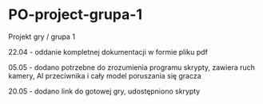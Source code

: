 # PO-project-grupa-1
Projekt gry / grupa 1

22.04 - oddanie kompletnej dokumentacji w formie pliku pdf

05.05 - dodano potrzebne do zrozumienia programu skrypty, zawiera ruch kamery, AI przeciwnika i cały model poruszania się gracza

20.05 - dodano link do gotowej gry, udostępniono skrypty 
